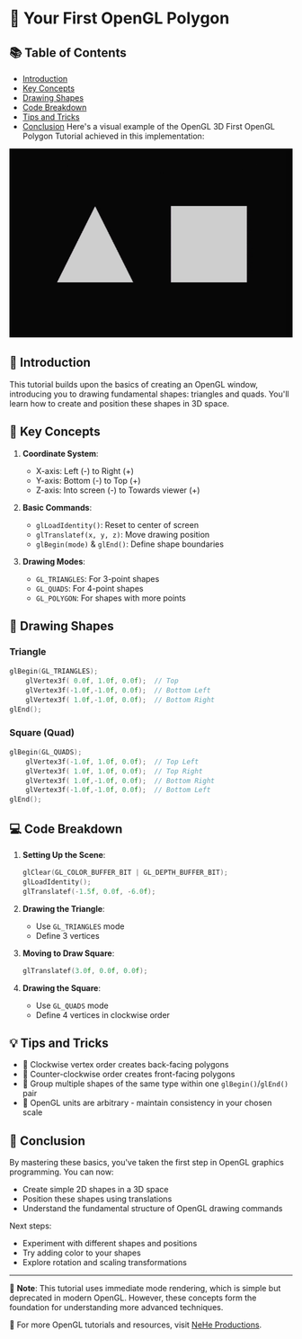 
# 🔺 Your First OpenGL Polygon

## 📚 Table of Contents
- [Introduction](#-introduction)
- [Key Concepts](#-key-concepts)
- [Drawing Shapes](#-drawing-shapes)
- [Code Breakdown](#-code-breakdown)
- [Tips and Tricks](#-tips-and-tricks)
- [Conclusion](#-conclusion)
Here's a visual example of the OpenGL 3D  First OpenGL Polygon Tutorial achieved in this implementation:

![OpenGL First OpenGL Polygon](https://github.com/ianmicheal/SDL-1.2.1.3DC/raw/SDL-dreamhal--GLDC/SDLGLdc-examples/Samples/Nehe/02/02.png)
## 🌟 Introduction

This tutorial builds upon the basics of creating an OpenGL window, introducing you to drawing fundamental shapes: triangles and quads. You'll learn how to create and position these shapes in 3D space.

## 🔑 Key Concepts

1. **Coordinate System**: 
   - X-axis: Left (-) to Right (+)
   - Y-axis: Bottom (-) to Top (+)
   - Z-axis: Into screen (-) to Towards viewer (+)

2. **Basic Commands**:
   - `glLoadIdentity()`: Reset to center of screen
   - `glTranslatef(x, y, z)`: Move drawing position
   - `glBegin(mode)` & `glEnd()`: Define shape boundaries

3. **Drawing Modes**:
   - `GL_TRIANGLES`: For 3-point shapes
   - `GL_QUADS`: For 4-point shapes
   - `GL_POLYGON`: For shapes with more points

## 🎨 Drawing Shapes

### Triangle
```c
glBegin(GL_TRIANGLES);
    glVertex3f( 0.0f, 1.0f, 0.0f);  // Top
    glVertex3f(-1.0f,-1.0f, 0.0f);  // Bottom Left
    glVertex3f( 1.0f,-1.0f, 0.0f);  // Bottom Right
glEnd();
```

### Square (Quad)
```c
glBegin(GL_QUADS);
    glVertex3f(-1.0f, 1.0f, 0.0f);  // Top Left
    glVertex3f( 1.0f, 1.0f, 0.0f);  // Top Right
    glVertex3f( 1.0f,-1.0f, 0.0f);  // Bottom Right
    glVertex3f(-1.0f,-1.0f, 0.0f);  // Bottom Left
glEnd();
```

## 💻 Code Breakdown

1. **Setting Up the Scene**:
   ```c
   glClear(GL_COLOR_BUFFER_BIT | GL_DEPTH_BUFFER_BIT);
   glLoadIdentity();
   glTranslatef(-1.5f, 0.0f, -6.0f);
   ```

2. **Drawing the Triangle**:
   - Use `GL_TRIANGLES` mode
   - Define 3 vertices

3. **Moving to Draw Square**:
   ```c
   glTranslatef(3.0f, 0.0f, 0.0f);
   ```

4. **Drawing the Square**:
   - Use `GL_QUADS` mode
   - Define 4 vertices in clockwise order

## 💡 Tips and Tricks

- 🔄 Clockwise vertex order creates back-facing polygons
- 🔁 Counter-clockwise order creates front-facing polygons
- 🔢 Group multiple shapes of the same type within one `glBegin()`/`glEnd()` pair
- 📏 OpenGL units are arbitrary - maintain consistency in your chosen scale

## 🏁 Conclusion

By mastering these basics, you've taken the first step in OpenGL graphics programming. You can now:
- Create simple 2D shapes in a 3D space
- Position these shapes using translations
- Understand the fundamental structure of OpenGL drawing commands

Next steps:
- Experiment with different shapes and positions
- Try adding color to your shapes
- Explore rotation and scaling transformations

---

📌 **Note**: This tutorial uses immediate mode rendering, which is simple but deprecated in modern OpenGL. However, these concepts form the foundation for understanding more advanced techniques.

🔗 For more OpenGL tutorials and resources, visit [NeHe Productions](http://nehe.gamedev.net/).
